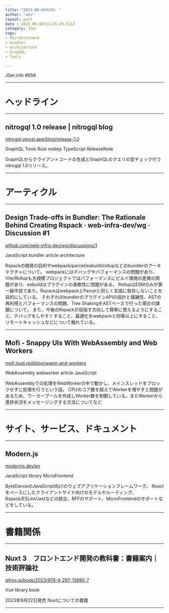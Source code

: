 ```yaml
---
title: "2023-09-04のJS: "
author: "azu"
layout: post
date : 2023-09-04T11:45:29.511Z
category: JSer
tags:
- MicroFrontend
- bundler
- architecture
- GraphQL
- Tools

---
```


JSer.info #659

----

<h1 class="site-genre">ヘッドライン</h1>

----

## nitrogql 1.0 release | nitrogql blog
[nitrogql.vercel.app/blog/release-1.0](https://nitrogql.vercel.app/blog/release-1.0 "nitrogql 1.0 release | nitrogql blog")
<p class="jser-tags jser-tag-icon"><span class="jser-tag">GraphQL</span> <span class="jser-tag">Tools</span> <span class="jser-tag">Rust</span> <span class="jser-tag">nodejs</span> <span class="jser-tag">TypeScript</span> <span class="jser-tag">ReleaseNote</span></p>

GraphQLからクライアントコードの生成とGraphQLのクエリの型チェック行うnitrogql 1.0リリース。


----
<h1 class="site-genre">アーティクル</h1>

----

## Design Trade-offs in Bundler: The Rationale Behind Creating Rspack · web-infra-dev/wg · Discussion #1
[github.com/web-infra-dev/wg/discussions/1](https://github.com/web-infra-dev/wg/discussions/1 "Design Trade-offs in Bundler: The Rationale Behind Creating Rspack · web-infra-dev/wg · Discussion #1")
<p class="jser-tags jser-tag-icon"><span class="jser-tag">JavaScript</span> <span class="jser-tag">bundler</span> <span class="jser-tag">article</span> <span class="jser-tag">architecture</span></p>

Rspackの開発の目的やwebpack/parcel/esbuild/rollupなどのbundlerのアーキテクチャについて。
webpackにはデバッグやパフォーマンスの問題があり、Vite/Rollupも大規模プロジェクトではパフォーマンスにビルド環境の差異の問題があり、esbuildはプラグインの柔軟性に問題がある。
RollupはESMのみが第一級市民であり、RspackはwebpackとParcelと同じく言語に依存しないことを目的にしている。
それぞれのbundlerのプラグインAPIの設計と複雑性、ASTの再利用とパフォーマンスの問題、Tree ShakingをASTベースで行った場合の課題について。
また、今後のRspackが目指す方向して簡単に使えるようにすること、デバッグをしやすくすること、最適化をwebpackと同等以上にすること、リモートキャッシュなどについて触れている。


----

## Mofi - Snappy UIs With WebAssembly and Web Workers
[mofi.loud.red/blog/wasm-and-workers](https://mofi.loud.red/blog/wasm-and-workers "Mofi - Snappy UIs With WebAssembly and Web Workers")
<p class="jser-tags jser-tag-icon"><span class="jser-tag">WebAssembly</span> <span class="jser-tag">webworker</span> <span class="jser-tag">article</span> <span class="jser-tag">JavaScript</span></p>

WebAssemblyでの処理をWebWorkerの中で動かし、メインスレッドをブロックせずに処理を行うという話。
CPUのコア数を超えてWorkerを増やすと問題があるため、ワーカープールを作成しWorker数を制御している。またWorkerから進捗状況をメッセージングする方法についてなど


----
<h1 class="site-genre">サイト、サービス、ドキュメント</h1>

----

## Modern.js
[modernjs.dev/en](https://modernjs.dev/en "Modern.js")
<p class="jser-tags jser-tag-icon"><span class="jser-tag">JavaScript</span> <span class="jser-tag">library</span> <span class="jser-tag">MicroFrontend</span></p>

ByteDanceのJavaScript向けのウェブアプリケーションフレームワーク。
Reactをベースにしたクライアントサイド向けのモデルやルーティング、Rspack/ESLint/Jestなどの統合、BFFのサポート、MicroFrontendのサポートなどをしている。


----
<h1 class="site-genre">書籍関係</h1>

----

## Nuxt 3　フロントエンド開発の教科書：書籍案内｜技術評論社
[gihyo.jp/book/2023/978-4-297-13685-7](https://gihyo.jp/book/2023/978-4-297-13685-7 "Nuxt 3　フロントエンド開発の教科書：書籍案内｜技術評論社")
<p class="jser-tags jser-tag-icon"><span class="jser-tag">Vue</span> <span class="jser-tag">library</span> <span class="jser-tag">book</span></p>

2023年9月22日発売
Nuxtについての書籍


----
